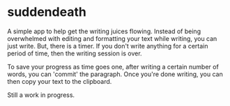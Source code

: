 # suddendeath

A simple app to help get the writing juices flowing. Instead of being overwhelmed with editing and formatting your text while writing,
you can just write. But, there is a timer. If you don't write anything for a certain period of time, then the writing session is over. 

To save your progress as time goes one, after writing a certain number of words, you can 'commit' the paragraph. Once you're done
writing, you can then copy your text to the clipboard. 

Still a work in progress. 
